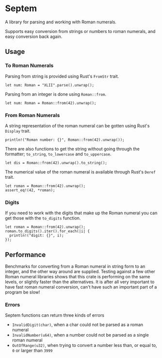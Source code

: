 # Septem

A library for parsing and working with Roman numerals.

Supports easy conversion from strings or numbers to roman numerals, and easy conversion back again.


## Usage

### To Roman Numerals

Parsing from string is provided using Rust's `FromStr` trait.

```
let num: Roman = "XLII".parse().unwrap();
```

Parsing from an integer is done using `Roman::from`.

```
let num: Roman = Roman::from(42).unwrap();
```

### From Roman Numerals

A string representation of the roman numeral can be gotten using Rust's `Display` trait.

```
println!("Roman number: {}", Roman::from(42).unwrap());
```
There are also functions to get the string without going through the formatter; `to_string`, `to_lowercase` and `to_uppercase`. 

```
let dis = Roman::from(42).unwrap().to_string();
```

The numerical value of the roman numeral is available through Rust's `Deref` trait.

```
let roman = Roman::from(42).unwrap();
assert_eq!(42, *roman);
```

### Digits

If you need to work with the digits that make up the Roman numeral you can get those with the `to_digits` function.
```
let roman = Roman::from(42).unwrap();
roman.to_digits().iter().for_each(|i| {
  println!("digit: {}", i);
});
```

## Performance

Benchmarks for converting from a Roman numeral in string form to an integer, and the other way around are supplied. Testing against a few other Roman numeral libraries shows that this crate is performing on the same levels, or slightly faster than the alternatives. It is after all very important to have fast roman numeral conversion, can't have such an important part of a program be slow!


### Errors

Septem functions can return three kinds of errors
 - `InvalidDigit(char)`, when a char could not be parsed as a roman numeral
 - `InvalidNumber(u64)`, when a number could not be parsed as a single roman numeral
 - `OutOfRange(u32)`, when trying to convert a number less than, or equal to, `0` or larger than `3999`
